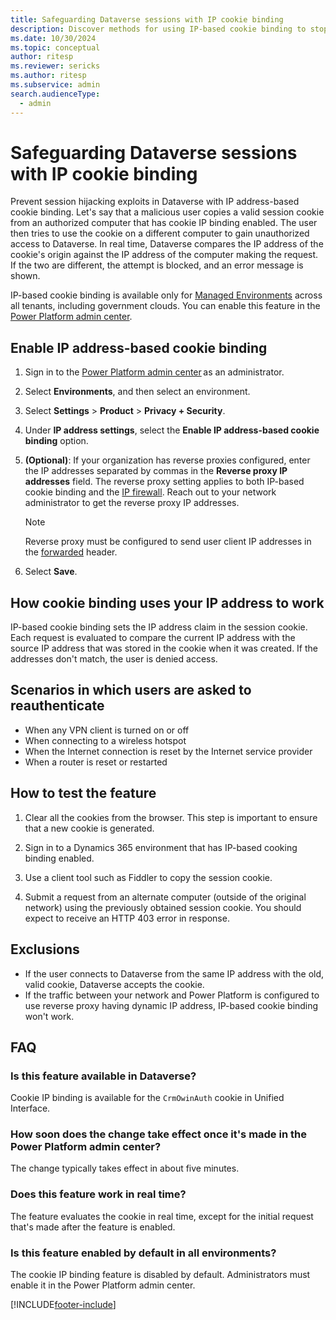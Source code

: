```yaml
---
title: Safeguarding Dataverse sessions with IP cookie binding
description: Discover methods for using IP-based cookie binding to stop cookie replay, ensuring secure sessions in Dataverse against unauthorized access by internet service providers.
ms.date: 10/30/2024
ms.topic: conceptual
author: ritesp
ms.reviewer: sericks
ms.author: ritesp
ms.subservice: admin
search.audienceType: 
  - admin
---
```

# Safeguarding Dataverse sessions with IP cookie binding

Prevent session hijacking exploits in Dataverse with IP address-based cookie binding. Let's say that a malicious user copies a valid session cookie from an authorized computer that has cookie IP binding enabled. The user then tries to use the cookie on a different computer to gain unauthorized access to Dataverse. In real time, Dataverse compares the IP address of the cookie's origin against the IP address of the computer making the request. If the two are different, the attempt is blocked, and an error message is shown.

IP-based cookie binding is available only for [Managed Environments](managed-environment-licensing.md) across all tenants, including government clouds. You can enable this feature in the [Power Platform admin center](https://admin.powerplatform.microsoft.com/).

## Enable IP address-based cookie binding

1. Sign in to the [Power Platform admin center](https://admin.powerplatform.microsoft.com) as an administrator.
1. Select **Environments**, and then select an environment.
1. Select **Settings** > **Product** > **Privacy + Security**.
1. Under **IP address settings**, select the **Enable IP address-based cookie binding** option.
1. **(Optional)**: If your organization has reverse proxies configured, enter the IP addresses separated by commas in the **Reverse proxy IP addresses** field. The reverse proxy setting applies to both IP-based cookie binding and the [IP firewall](ip-firewall,md). Reach out to your network administrator to get the reverse proxy IP addresses.

     > [!NOTE]
     > Reverse proxy must be configured to send user client IP addresses in the [forwarded](https://developer.mozilla.org/en-US/docs/Web/HTTP/Headers/Forwarded) header.
     
1.  Select **Save**.

## How cookie binding uses your IP address to work

IP-based cookie binding sets the IP address claim in the session cookie. Each request is evaluated to compare the current IP address with the source IP address that was stored in the cookie when it was created. If the addresses don't match, the user is denied access.

## Scenarios in which users are asked to reauthenticate

- When any VPN client is turned on or off
- When connecting to a wireless hotspot
- When the Internet connection is reset by the Internet service provider
- When a router is reset or restarted

## How to test the feature

1. Clear all the cookies from the browser. This step is important to ensure that a new cookie is generated.

2. Sign in to a Dynamics 365 environment that has IP-based cooking binding enabled.

3. Use a client tool such as Fiddler to copy the session cookie.

4. Submit a request from an alternate computer (outside of the original network) using the previously obtained session cookie. You should expect to receive an HTTP 403 error in response.

## Exclusions

- If the user connects to Dataverse from the same IP address with the old, valid cookie, Dataverse accepts the cookie.
- If the traffic between your network and Power Platform is configured to use reverse proxy having dynamic IP address, IP-based cookie binding won't work.

## FAQ

### Is this feature available in Dataverse?

Cookie IP binding is available for the `CrmOwinAuth` cookie in Unified Interface.

### How soon does the change take effect once it's made in the Power Platform admin center?

The change typically takes effect in about five minutes.

### Does this feature work in real time?

The feature evaluates the cookie in real time, except for the initial request that's made after the feature is enabled.

### Is this feature enabled by default in all environments?

The cookie IP binding feature is disabled by default. Administrators must enable it in the Power Platform admin center.

[!INCLUDE[footer-include](../includes/footer-banner.md)]
